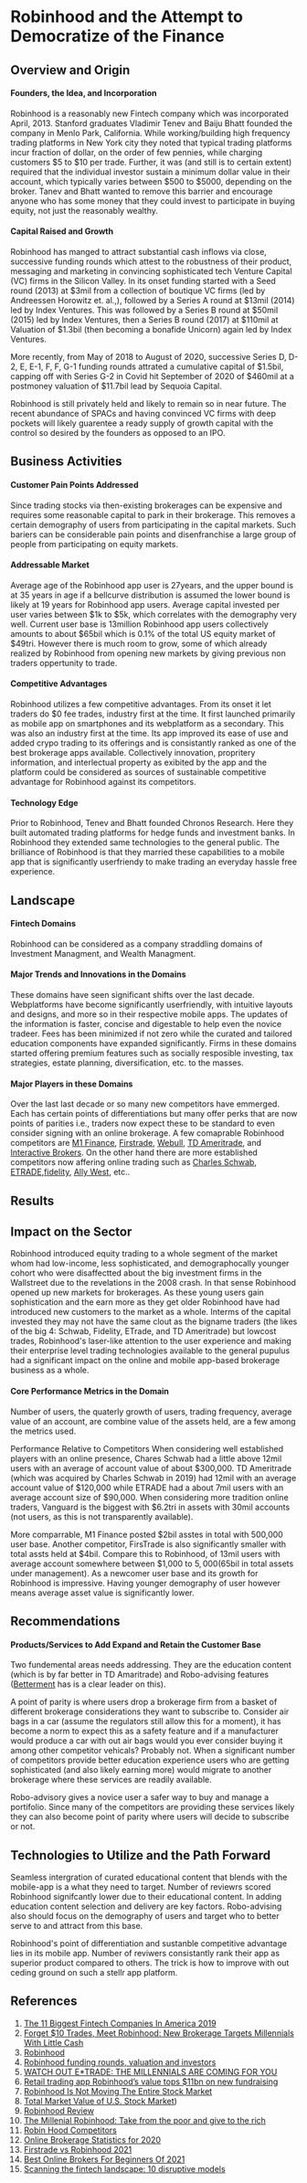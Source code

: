# Robinhood and the Attempt to Democratize of the Finance

## Overview and Origin

#### Founders, the Idea, and Incorporation

Robinhood is a reasonably new Fintech company which was incorporated April, 2013. Stanford graduates Vladimir Tenev and Baiju Bhatt founded the company in Menlo Park, California. While working/building high frequency trading platforms in New York city they noted that typical trading platforms incur fraction of dollar, on the order of few pennies, while charging customers $5 to $10 per trade. Further, it was (and still is to certain extent) required that the individual investor sustain a minimum dollar value in their account, which typically varies between $500 to $5000, depending on the broker. Tanev and Bhatt wanted to remove this barrier and encourage anyone who has some money that they could invest to participate in buying equity, not just the reasonably wealthy. 

#### Capital Raised and Growth

Robinhood has manged to attract substantial cash inflows via close, successive funding rounds which attest to the robustness of their product, messaging and marketing in convincing sophisticated tech Venture Capital (VC) firms in the Silicon Valley. In its onset funding started with a Seed round (2013) at $3mil from a collection of boutique VC firms (led by Andreessen Horowitz et. al.,), followed by a Series A round at $13mil (2014) led by Index Ventures. This was followed by a Series B round at $50mil (2015) led by Index Ventures, then a Series B round (2017) at $110mil at Valuation of $1.3bil (then becoming a bonafide Unicorn) again led by Index Ventures. 

More recently, from May of 2018 to August of 2020, successive Series D, D-2, E, E-1, F, F, G-1 funding rounds attrated a cumulative capital of $1.5bil, capping off with Series G-2 in Covid hit September of 2020 of $460mil at a postmoney valuation of $11.7bil lead by Sequoia Capital.

Robinhood is still privately held and likely to remain so in near future. The recent abundance of SPACs and having convinced VC firms with deep pockets will likely guarentee a ready supply of growth capital with the control so desired by the founders as opposed to an IPO.   

## Business Activities

#### Customer Pain Points Addressed

Since trading stocks via then-existing brokerages can be expensive and requires some reasonable capital to park in their brokerage. This removes a certain demography of users from participating in the capital markets.  Such bariers can be considerable pain points and disenfranchise a large group of people from participating on equity markets.     

#### Addressable Market

Average age of the Robinhood app user is 27years, and the upper bound is at 35 years in age if a bellcurve distribution is assumed the lower bound is likely at 19 years for Robinhood app users. Average capital invested per user varies between $1k to $5k, which correlates with the demography very well. Current user base is 13million Robinhood app users  collectively amounts to about $65bil which is 0.1% of the total US equity market of $49tri. However there is much room to grow, some of which already realized by Robinhood from opening new markets by giving previous non traders oppertunity to trade.     

#### Competitive Advantages

Robinhood utilizes a few competitive advantages. From its onset it let traders do $0 fee trades, industry first at the time. It first launched primarily as mobile app on smartphones and its webplatform as a secondary. This was also an industry first at the time. Its app improved its ease of use and added crypo trading to its offerings and is consistantly ranked as one of the best brokerage apps available. Collectively innovation, propritery information, and interlectual property as exibited by the app and the platform could be considered as sources of sustainable competitive advantage for Robinhood against its competitors.        

#### Technology Edge

Prior to Robinhood, Tenev and Bhatt founded Chronos Research. Here they built automated trading platforms for hedge funds and investment banks. In Robinhood they extended same technologies to the general public. The brilliance of Robinhood is that they married these capabilities to a mobile app that is significantly userfriendy to make trading an everyday hassle free experience.   

## Landscape

#### Fintech Domains 

Robinhood can be considered as a company straddling domains of Investment Managment, and Wealth Managment. 

#### Major Trends and Innovations in the Domains

These domains have seen significant shifts over the last decade. Webplatforms have become significantly userfriendly, with intuitive layouts and designs, and more so in their respective mobile apps. The updates of the information is faster, concise and digestable to help even the novice tradeer. Fees has been minimized if not zero while the curated and tailored education components have expanded significantly. Firms in these domains started offering premium features such as socially resposible investing, tax strategies, estate planning, diversification, etc. to the masses.        

#### Major Players in these Domains

Over the last last decade or so many new competitors have emmerged. Each has certain points of differentiations but many offer perks that are now points of parities i.e., traders now expect these to be standard to even consider signing with an online brokerage. A few comaprable Robinhood competitors are [M1 Finance](https://www.m1finance.com/?affiliateCode=VdlXgGTqexyLWiAxU-SAVSQkUkB2dVQF3xjE0A0&utm_source=1687836&utm_medium=referral&utm_campaign=10646&irgwc=1), [Firstrade](https://www.firstrade.com/content/en-us/welcome), [Webull](https://www.webull.com/activity/get-free-stocks?inviteCode=hFxO2CW56xbq&inviteSource=wb_kol_us), [TD Ameritrade](https://www.tdameritrade.com/why-td-ameritrade.html?adch=aff&CID=CJ2794183&cjevent=3548c57ab9f311eb800e01290a82b820&dclid=CjgKEAjwkZiFBhCV_4r-rduLlHsSJAB2ZHF_aTtgdlc-QjOJC26DcDvw0boSm_o9Uzx3Z8bdEqUSs_D_BwE), and [Interactive Brokers](https://www.interactivebrokers.com/en/index.php?f=1338). On the other hand there are more established competitors now affering online trading such as [Charles Schwab](https://www.schwab.com/promo/brokerage?src=SEM&ef_id=EAIaIQobChMIl8SGiY7b8AIVgP7jBx0-KggXEAAYASAAEgKkoPD_BwE:G:s&s_kwcid=AL!5158!3!473161389082!b!!g!!%2Bschwab%20%2Bbrokerage%20%2Bfirm!648355675!35764812185&keywordid=aud-314039084389:kwd-58953513020&gclid=EAIaIQobChMIl8SGiY7b8AIVgP7jBx0-KggXEAAYASAAEgKkoPD_BwE), [ETRADE](https://us.etrade.com/home?sr_id=BR&mp_id=57103585905&ch_id=p&gclid=EAIaIQobChMIuPzynI7b8AIVsv_jBx2pnwFCEAAYASAAEgL-MfD_BwE&gclsrc=aw.ds),[fidelity](https://www.fidelity.com/), [Ally West](https://www.ally.com/invest/), etc..  

## Results

## Impact on the Sector

Robinhood introduced equity trading to a whole segment of the market whom had low-income, less sophisticated, and demographocally younger cohort who were disaffectted about the big investment firms in the Wallstreet due to the revelations in the 2008 crash. In that sense Robinhood opened up new markets for brokerages. As these young users gain sophistication and the earn more as they get older Robinhood have had introduced new customers to the market as a whole. Interms of the capital invested they may not have the same clout as the bigname traders (the likes of the big 4: Schwab, Fidelity, ETrade, and TD Ameritrade) but lowcost trades, Robinhood's laser-like attention to the user experience and making their enterprise level trading technologies available to the general pupulus had a significant impact on the online and mobile app-based brokerage business as a whole.   

#### Core Performance Metrics in the Domain

Number of users, the quaterly growth of users, trading frequency, average value of an account, are combine value of the assets held, are a few among the metrics used.    

Performance Relative to Competitors
When considering well established players with an online presence, Chares Schwab had a little above 12mil users with an average of account value of about $300,000. TD Ameritrade (which was acquired by Charles Schwab in 2019) had 12mil with an average account value of $120,000 while ETRADE had a about 7mil users with an average account size of $90,000. When considering more tradition online traders, Vanguard is the biggest with $6.2tri in assets with 30mil accounts (not users, as this is not transparently available). 

More comparrable, M1 Finance posted $2bil asstes in total with 500,000 user base. Another competitor, FirsTrade is also significantly smaller with total assts held at $4bil. Compare this to Robinhood, of 13mil users with average account somewhere between $1,000 to $5,000 ($65bil in total assets under management). As a newcomer user base and its growth for Robinhood is impressive. Having younger demography of user however means average asset value is significantly lower.              

## Recommendations

#### Products/Services to Add Expand and Retain the Customer Base 

Two fundemental areas needs addressing. They are the education content (which is by far better in TD Amaritrade) and Robo-advising features ([Betterment](https://www.betterment.com/) has is a clear leader on this). 

A point of parity is where users drop a brokerage firm from a basket of different brokerage considerations they want to subscribe to. Consider air bags in a car (assume the regulators still allow this for a moment), it has become a norm to expect this as a safety feature and if a manufacturer would produce a car with out air bags would you ever consider buying it among other competitor vehicals? Probably not. When a significant number of competitors provide better education experience users who are getting sophisticated (and also likely earning more) would migrate to another brokerage where these services are readily available. 

Robo-advisory gives a novice user a safer way to buy and manage a portifolio.  Since many of the competitors are providing these services likely they can also become point of parity where users will decide to subscribe or not. 

## Technologies to Utilize and the Path Forward 
Seamless intergration of curated educational content that blends with the mobile-app is a what they need to target. Number of reviewrs scored Robinhood signifcantly lower due to their educational content. In adding education content selection and delivery are key factors. Robo-advising also should focus on the demography of users and target who to better serve to and attract from this base. 

Robinhood's point of differentiation and sustanble competitive advantage lies in its mobile app. Number of reviwers consistantly rank their app as superior product compared to others. The trick is how to improve with out ceding ground on such a stellr app platform.  

## References 
1. [The 11 Biggest Fintech Companies In America 2019](https://www.forbes.com/sites/jeffkauflin/2019/02/04/the-10-biggest-fintech-companies-in-america-2019/?sh=4b47f14732b9)
2. [Forget $10 Trades, Meet Robinhood: New Brokerage Targets Millennials With Little Cash](https://www.forbes.com/sites/halahtouryalai/2014/02/26/forget-10-trades-meet-robinhood-new-brokerage-targets-millennials-with-little-cash/?sh=2383ba3f7f48)
3. [Robinhood](https://en.wikipedia.org/wiki/Robinhood_(company))
4. [Robinhood funding rounds, valuation and investors](https://craft.co/robinhood/funding-rounds)
5. [WATCH OUT E*TRADE: THE MILLENNIALS ARE COMING FOR YOU](https://www.33voices.com/posts/watch-out-e-trade-the-millennials-are-coming-for-you#:~:text=Robinhood's%20average%20user%20is%2027,them%20are%20first%20time%20investors.&text=Headquartered%20in%20Palo%20Alto%2C%20the,focused%20on%20executing%20their%20mission.)
6. [Retail trading app Robinhood’s value tops $11bn on new fundraising](https://www.ft.com/content/b208cbbe-579c-4cbf-9358-01ae02b4381b)
7. [Robinhood Is Not Moving The Entire Stock Market](https://www.fool.com/investing/2020/06/22/robinhood-is-not-moving-the-entire-stock-market.aspx)
8. [Total Market Value of U.S. Stock Market](https://siblisresearch.com/data/us-stock-market-value/#:~:text=The%20total%20market%20capitalization%20of,about%20OTC%20markets%20from%20here.))
9. [Robinhood Review](https://www.stockbrokers.com/review/robinhood)
10. [The Millenial Robinhood: Take from the poor and give to the rich](https://medium.com/@sidmvenkat/the-millenial-robinhood-take-from-the-poor-and-give-to-the-rich-11634892c4bc#:~:text=First%2C%20the%20average%20account%20size,and%20Charles%20Schwab's%20%24240K.)
11. [Robin Hood Competitors](https://www.brokerage-review.com/better-compare/competitors/robinhood-vs-competition.aspx)
12. [Online Brokerage Statistics for 2020](https://www.fool.com/the-ascent/research/online-brokerage-statistics/)
13. [Firstrade vs Robinhood 2021](https://www.stockbrokers.com/compare/firstrade-vs-robinhood)
14. [Best Online Brokers For Beginners Of 2021](https://www.forbes.com/advisor/investing/best-online-brokers-for-beginners/) 
15. [Scanning the fintech landscape: 10 disruptive models](https://www.mckinsey.com/industries/financial-services/our-insights/banking-matters/scanning-the-fintech-landscape)
